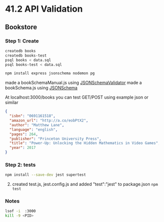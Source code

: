 # 41.2 API Validation 

## Bookstore

### Step 1: Create

```bash
createdb books
createdb books-test
psql books < data.sql
psql books-test < data.sql

npm install express jsonschema nodemon pg 

```
made a bookSchemaManual.js using [JSONSchemaValidator](http://www.JSONschemaValidator.net)
made a bookSchema.js using [JSONSchema](http://www.JSONschema.net)

At localhost:3000/books you can test GET/POST using example json or similar
```json
{
  "isbn": "0691161518",
  "amazon_url": "http://a.co/eobPtX2",
  "author": "Matthew Lane",
  "language": "english",
  "pages": 264,
  "publisher": "Princeton University Press",
  "title": "Power-Up: Unlocking the Hidden Mathematics in Video Games",
  "year": 2017
}
```



### Step 2: tests
```bash
npm install --save-dev jest supertest
```
2. created test.js, jest.config.js and added "test":"jest" to package.json
```npm test```








### Notes

```bash
lsof -i  :3000
kill -9 <PID>
```



